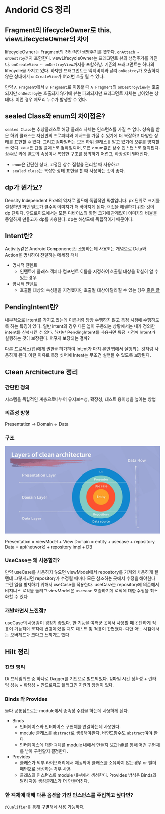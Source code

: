 # Andorid CS 정리

## Fragment의 lifecycleOwner로 this, viewLifecycleOwner의 차이
lifecycleOwner는 Fragment의 전반적인 생명주기를 뜻한다. `onAttach ~ onDestroy`까지 포함한다.
viewLifecycleOwner는 프래그먼트 뷰의 생명주기를 가진다. `onCreateView ~ onDestroyView`까지를 포함하낟.
기존의 프래그먼트는 하나의 lifecycle을 가지고 있다. 하지만 프래그먼트는 액티비티와 달리 `onDestroy`가 호출하지 않은 상태에서 `onCreateView`가 여러번 호출 될 수 있다.

만약 `A Fragment`에서 `B Fragment`로 이동할 때 `A Fragment`의 `onDestroyView`는 호출되지만 `onDestroy`는 호출되지 않기에
뷰는 파괴되지만 프래그먼트 자체는 남아있는 상태다. 이런 경우 메모리 누수가 발생할 수 있다.


## sealed Class와 enum의 차이점은?
`sealed Class`는 추상클래스로 해당 클래스 자체는 인스턴스를 가질 수 없다. 상속을 받은 하위 클래스는 자신만의 프로퍼티와 메서드를 가질 수 있기에 더 복잡하고 다양한 상태를 표현할 수 있다.
그리고 컴파일러는 모든 하위 클래스를 알고 있기에 오류를 방지할 수 있다. 
`enum`은 단일 클래스로 컴파일되며, 모든 enum값은 상수 인스턴스로 정의된다. 상수값 외에 별도의 속성이나 복잡한 구조를 정의하기 어렵고, 확장성이 떨어진다.

* `enum`은 간단한 상태, 고정된 상수 집합을 관리할 때 사용하고
* `sealed class`는 복잡한 상태 표현을 할 때 사용하는 것이 좋다.


## dp가 뭔가요?
Density Independent Pixel의 약자로 밀도에 독립적인 픽셀입니다. px 단위로 크기를 설정하면 화면 밀도가 클수록 이미지가 더 작아지게 된다.
이것을 해결하기 위한 것이 dp 단위다.
안드로이드에서는 모든 디바이스의 화면 크기에 관계없이 이미지의 비율을 동일하게 만들고자 dp를 사용한다. dp는 해상도에 독립적이기 때문이다.


## Intent란?
Activity같은 Android Componenet간 소통하는데 사용되는 개념으로 Data와 Action을 명시하여 전달하는 메세징 객체
* 명시적 인텐트 
  * 인탠트에 클래스 객체나 컴포넌트 이름을 지정하여 호출될 대상을 확실히 알 수 있는 경우
* 암시적 인텐트 
  * 호출될 대상의 속성들을 지정했지만 호출될 대상이 달라질 수 있는 경우
[좋은 글](https://medium.com/@wodbs135/%EC%9D%98%EB%8F%84-intent-%EB%A5%BC-%EC%95%8C%EA%B3%A0-%EC%82%AC%EC%9A%A9%ED%95%98%EA%B8%B0-d724e9d938d7)


## PendingIntent란?
내부적으로 intent를 가지고 있는데 이름처럼 당장 수행하지 않고 특정 시점에 수행하도록 하는 특징이 있다.
일반 intent의 경우 다른 앱이 구동되는 상황에서는 내가 정의한 intent를 실행시킬 수 없다.
하지만 PendingIntent를 사용하면 특정 시점에 Intent가 실행하는 것이 보장된다. 어떻게 보장되는 걸까?

다른 프로세스(앱)에게 권한을 허가하여 Intent가 마치 본인 앱에서 실행되는 것처럼 사용하게 된다.
이런 이유로 특정 싲머에 Intent는 무조건 실행될 수 있도록 보장된다.

## Clean Architecture 정리
### 간단한 정의
시스템을 독립적인 계층으로나누어 유지보수성, 확장성, 테스트 용이성을 높이는 방법
### 의존성 방향
Presentation -> Domain <- Data
### 구조 
![img.png](img.png)

Presentation = viewModel + View
Domain = entity + usecase + repository
Data = api(network) + repository impl + DB

### UseCase는 왜 사용할까?
만약 useCase를 사용하지 않으면 viewModel에서 repository를 가져와 사용하게 될텐데 그렇게되면 repository가 수정될 때마다 모든 참조하는 곳에서 수정을 해야한다
그런 일을 방지하기 위해서 useCase를 적용한다. useCase는 repository에 의존해서 비지니스 로직을 돌리고 viewModel은 usecase 호출하기에 로직에 대한 수정을 최소화할 수 있다

### 개발하면서 느낀점?
useCase의 사용감이 굉장히 좋았다. 한 기능을 여러군 곳에서 사용할 때 간단하게 적용이 가능하며 로직에 변경이 있을 때도 테스트 및 적용이 간편했다.
다만 어느 시점에서는 오버헤드가 크다고 느끼기도 했다

## Hilt 정리
### 간단 정리
Di 프레임워크 중 하나로 Dagger를 기반으로 빌드되었다.
컴파일 시간 정확성 + 런타임 성능 + 확장성 + 안드로이드 플러그인 지원의 장점이 있다.
### Binds 와 Provides
둘다 공통점으로는 module에서 종속성 주입을 하는데 사용하게 된다.
* Binds
  * 인터페이스와 인터페이스 구현체를 연결하는데 사용한다.
  * module 클래스를 `abstract`로 생성해야한다. 바인드함수도 `abstract`여야 한다.
  * 인터페이스에 대한 객체를 module 내에서 만들지 않고 hilt를 통해 어떤 구현체를 받아 구현할지 결정한다.
* Provides
  * 클래스가 외부 라이브러리에서 제공되어 클래스를 소유하지 않는경우 or 빌더 패턴으로 생성하는 경우 사용
  * 클래스의 인스턴스를 module 내부에서 생성한다.
Provides 방식은 Binds와 달리 자동 생성클래스가 더 만들어진다. 
### 한 객체에 대해 다른 옵션을 가진 인스턴스를 주입하고 싶다면?
`@Qualifier`를 통해 구별해서 사용 가능하다.
